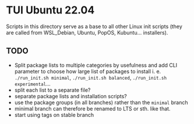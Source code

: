 # TUI Ubuntu 22.04

Scripts in this directory serve as a base to all other Linux init scripts (they are called from WSL_Debian, Ubuntu, PopOS, Kubuntu... installers).

## TODO

- Split package lists to multiple categories by usefulness and add CLI parameter to choose how large list of packages to install i. e. `./run_init.sh minimal`, `./run_init.sh balanced`, `./run_init.sh experimental`... 
- split each list to a separate file?
- separate package lists and installation scripts?
- use the package groups (in all branches) rather than the `minimal` branch
- minimal branch can therefore be renamed to LTS or sth. like that.
- start using tags on stable branch
